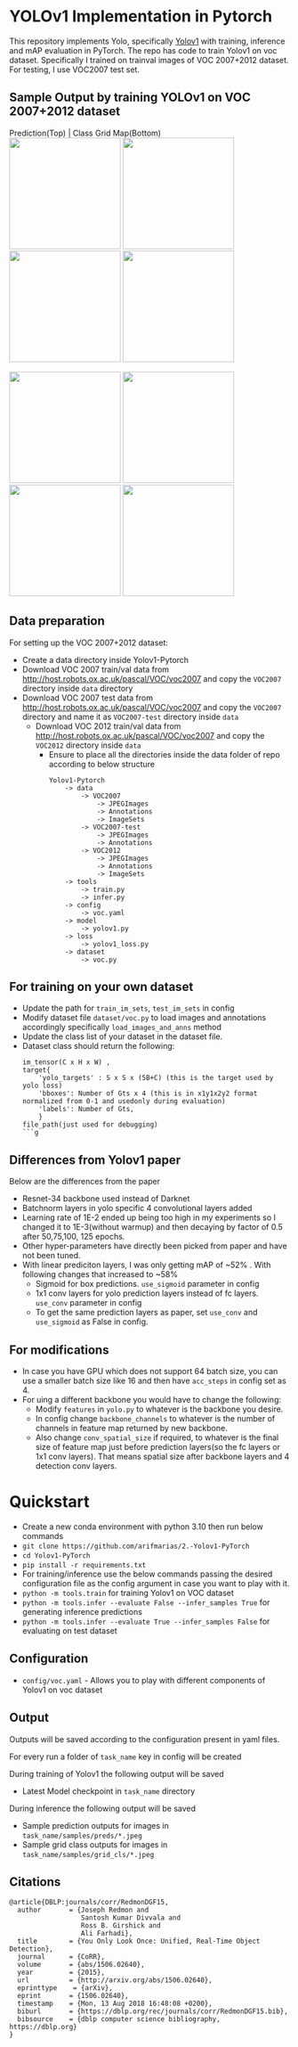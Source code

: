 YOLOv1 Implementation in Pytorch
========

This repository implements Yolo, specifically [Yolov1](https://arxiv.org/pdf/1506.02640) with training, inference and mAP evaluation in PyTorch.
The repo has code to train Yolov1 on voc dataset. Specifically I trained on trainval images of VOC 2007+2012 dataset.
For testing, I use VOC2007 test set.

## Sample Output by training YOLOv1 on VOC 2007+2012 dataset 
Prediction(Top) | Class Grid Map(Bottom)
</br>
<img src="https://github.com/user-attachments/assets/b5201466-3025-426e-bf08-6213c0bc69ea" width="200">
<img src="https://github.com/user-attachments/assets/3f41051a-dcbc-462f-99e1-79feffedf759" width="200">
<img src="https://github.com/user-attachments/assets/6a27eb4f-635e-4402-a3b3-ae936729cb75" width="200">
<img src="https://github.com/user-attachments/assets/f772275f-73f7-4d1a-a0d6-d60374d4baba" width="200">
</br>

<img src="https://github.com/user-attachments/assets/049aef7d-501b-4474-b5e3-ae355d4e3829" width="200">
<img src="https://github.com/user-attachments/assets/3181f2a4-f2b5-4ea8-a666-1b5c6c600c23" width="200">
<img src="https://github.com/user-attachments/assets/2b2f4ba1-c0ee-4097-9e05-75b9533a9b46" width="200">
<img src="https://github.com/user-attachments/assets/f47affa5-9cc0-4184-902a-c977f720078c" width="200">
</br>

## Data preparation
For setting up the VOC 2007+2012 dataset:
* Create a data directory inside Yolov1-Pytorch
* Download VOC 2007 train/val data from http://host.robots.ox.ac.uk/pascal/VOC/voc2007 and copy the `VOC2007` directory inside `data` directory
* Download VOC 2007 test data from http://host.robots.ox.ac.uk/pascal/VOC/voc2007 and copy the  `VOC2007` directory and name it as `VOC2007-test` directory inside `data`
  * Download VOC 2012 train/val data from http://host.robots.ox.ac.uk/pascal/VOC/voc2007 and copy the  `VOC2012` directory inside `data`
    * Ensure to place all the directories inside the data folder of repo according to below structure
        ```
        Yolov1-Pytorch
            -> data
                -> VOC2007
                    -> JPEGImages
                    -> Annotations
                    -> ImageSets
                -> VOC2007-test
                    -> JPEGImages
                    -> Annotations
                -> VOC2012
                    -> JPEGImages
                    -> Annotations
                    -> ImageSets
            -> tools
                -> train.py
                -> infer.py
            -> config
                -> voc.yaml
            -> model
                -> yolov1.py
            -> loss
                -> yolov1_loss.py
            -> dataset
                -> voc.py
        ```

## For training on your own dataset

* Update the path for `train_im_sets`, `test_im_sets` in config
* Modify dataset file `dataset/voc.py` to load images and annotations accordingly specifically `load_images_and_anns` method
* Update the class list of your dataset in the dataset file.
* Dataset class should return the following:
    ```
  im_tensor(C x H x W) , 
  target{
        'yolo_targets' : S x S x (5B+C) (this is the target used by yolo loss)
        'bboxes': Number of Gts x 4 (this is in x1y1x2y2 format normalized from 0-1 and usedonly during evaluation)
        'labels': Number of Gts,
        }
  file_path(just used for debugging)
  ```g

## Differences from Yolov1 paper
Below are the differences from the paper
* Resnet-34 backbone used instead of Darknet
* Batchnorm layers in yolo specific 4 convolutional layers added
* Learning rate of 1E-2 ended up being too high in my experiments so I changed it to 1E-3(without warmup) and then decaying by factor of 0.5 after 50,75,100, 125 epochs. 
* Other hyper-parameters have directly been picked from paper and have not been tuned.
* With linear prediciton layers, I was only getting mAP of ~52% . With following changes that increased to ~58%
  * Sigmoid for box predictions. `use_sigmoid` parameter in config
  * 1x1 conv layers for yolo prediction layers instead of fc layers. `use_conv` parameter in config
  * To get the same prediction layers as paper, set `use_conv` and `use_sigmoid` as False in config.

## For modifications 
* In case you have GPU which does not support 64 batch size, you can use a smaller batch size like 16 and then have `acc_steps` in config set as 4.
* For uing a different backbone you would have to change the following:
  * Modify `features` in `yolo.py` to whatever is the backbone you desire.
  * In config change `backbone_channels` to whatever is the number of channels in feature map returned by new backbone.
  * Also change `conv_spatial_size` if required, to whatever is the final size of feature map just before prediction layers(so the fc layers or 1x1 conv layers). That means spatial size after backbone layers and 4 detection conv layers.

# Quickstart
* Create a new conda environment with python 3.10 then run below commands
* ```git clone https://github.com/arifmarias/2.-Yolov1-PyTorch```
* ```cd Yolov1-PyTorch```
* ```pip install -r requirements.txt```
* For training/inference use the below commands passing the desired configuration file as the config argument in case you want to play with it. 
* ```python -m tools.train``` for training Yolov1 on VOC dataset
* ```python -m tools.infer --evaluate False --infer_samples True``` for generating inference predictions
* ```python -m tools.infer --evaluate True --infer_samples False``` for evaluating on test dataset

## Configuration
* ```config/voc.yaml``` - Allows you to play with different components of Yolov1 on voc dataset  


## Output 
Outputs will be saved according to the configuration present in yaml files.

For every run a folder of `task_name` key in config will be created

During training of Yolov1 the following output will be saved 
* Latest Model checkpoint in ```task_name``` directory

During inference the following output will be saved
* Sample prediction outputs for images in ```task_name/samples/preds/*.jpeg``` 
* Sample grid class outputs for images in ```task_name/samples/grid_cls/*.jpeg``` 

## Citations
```
@article{DBLP:journals/corr/RedmonDGF15,
  author       = {Joseph Redmon and
                  Santosh Kumar Divvala and
                  Ross B. Girshick and
                  Ali Farhadi},
  title        = {You Only Look Once: Unified, Real-Time Object Detection},
  journal      = {CoRR},
  volume       = {abs/1506.02640},
  year         = {2015},
  url          = {http://arxiv.org/abs/1506.02640},
  eprinttype    = {arXiv},
  eprint       = {1506.02640},
  timestamp    = {Mon, 13 Aug 2018 16:48:08 +0200},
  biburl       = {https://dblp.org/rec/journals/corr/RedmonDGF15.bib},
  bibsource    = {dblp computer science bibliography, https://dblp.org}
}
```
